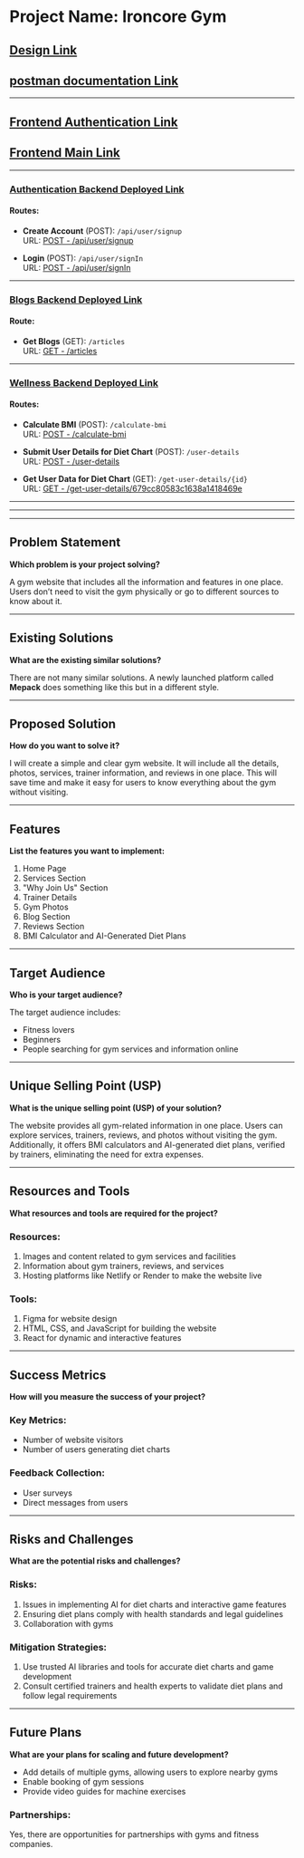 # Project Name: Ironcore Gym

## [Design Link](https://www.figma.com/design/xx6t46xMZOAVmXsBXRbliP/Ironcore-Gym?node-id=0-1&t=pgF3KdHZajE7uwKu-1)

## [postman documentation Link](https://documenter.getpostman.com/view/39189278/2sAYX3rPFi)
---

## [Frontend Authentication Link](https://authentication-qi2o.onrender.com)

## [Frontend Main Link](https://ironcore-gym.onrender.com)

---

### [Authentication Backend Deployed Link](https://auth-backend-0i75.onrender.com)

#### Routes:
- **Create Account** (POST): `/api/user/signup`  
  URL: [POST - /api/user/signup](https://auth-backend-0i75.onrender.com/api/user/signup)

- **Login** (POST): `/api/user/signIn`  
  URL: [POST - /api/user/signIn](https://auth-backend-0i75.onrender.com/api/user/signIn)

---

### [Blogs Backend Deployed Link](https://blogs-nxzn.onrender.com)

#### Route:
- **Get Blogs** (GET): `/articles`  
  URL: [GET - /articles](https://blogs-nxzn.onrender.com/articles)

---

### [Wellness Backend Deployed Link](https://ironcore-backend.onrender.com)

#### Routes:
- **Calculate BMI** (POST): `/calculate-bmi`  
  URL: [POST - /calculate-bmi](https://ironcore-backend.onrender.com/calculate-bmi)

- **Submit User Details for Diet Chart** (POST): `/user-details`  
  URL: [POST - /user-details](https://ironcore-backend.onrender.com/user-details)

- **Get User Data for Diet Chart** (GET): `/get-user-details/{id}`  
  URL: [GET - /get-user-details/679cc80583c1638a1418469e](https://ironcore-backend.onrender.com/get-user-details/679cc80583c1638a1418469e)
---
---
---

## Problem Statement
**Which problem is your project solving?**

A gym website that includes all the information and features in one place. Users don’t need to visit the gym physically or go to different sources to know about it.

---

## Existing Solutions
**What are the existing similar solutions?**

There are not many similar solutions. A newly launched platform called **Mepack** does something like this but in a different style.

---

## Proposed Solution
**How do you want to solve it?**

I will create a simple and clear gym website. It will include all the details, photos, services, trainer information, and reviews in one place. This will save time and make it easy for users to know everything about the gym without visiting.

---

## Features
**List the features you want to implement:**

1. Home Page
2. Services Section
3. "Why Join Us" Section
4. Trainer Details
5. Gym Photos
6. Blog Section
7. Reviews Section
8. BMI Calculator and AI-Generated Diet Plans

---

## Target Audience
**Who is your target audience?**

The target audience includes:
- Fitness lovers
- Beginners
- People searching for gym services and information online

---

## Unique Selling Point (USP)
**What is the unique selling point (USP) of your solution?**

The website provides all gym-related information in one place. Users can explore services, trainers, reviews, and photos without visiting the gym. Additionally, it offers BMI calculators and AI-generated diet plans, verified by trainers, eliminating the need for extra expenses.

---

## Resources and Tools
**What resources and tools are required for the project?**

### Resources:
1. Images and content related to gym services and facilities
2. Information about gym trainers, reviews, and services
3. Hosting platforms like Netlify or Render to make the website live

### Tools:
1. Figma for website design
2. HTML, CSS, and JavaScript for building the website
3. React for dynamic and interactive features

---

## Success Metrics
**How will you measure the success of your project?**

### Key Metrics:
- Number of website visitors
- Number of users generating diet charts

### Feedback Collection:
- User surveys
- Direct messages from users

---

## Risks and Challenges
**What are the potential risks and challenges?**

### Risks:
1. Issues in implementing AI for diet charts and interactive game features
2. Ensuring diet plans comply with health standards and legal guidelines
3. Collaboration with gyms

### Mitigation Strategies:
1. Use trusted AI libraries and tools for accurate diet charts and game development
2. Consult certified trainers and health experts to validate diet plans and follow legal requirements

---

## Future Plans
**What are your plans for scaling and future development?**

- Add details of multiple gyms, allowing users to explore nearby gyms
- Enable booking of gym sessions
- Provide video guides for machine exercises

### Partnerships:
Yes, there are opportunities for partnerships with gyms and fitness companies.
